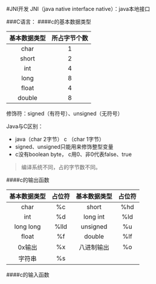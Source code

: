 #JNI开发
JNI（java native interface native）：java本地接口

###C语言：
####c的基本数据类型

| 基本数据类型 | 所占字节个数 |
| :-: | :-: |
| char | 1 |
| short | 2 |
| int | 4 |
| long | 8 |
| float | 4 |
| double | 8 |

修饰符：signed（有符号）、unsigned（无符号）

Java与C区别：

- java（char 2字节）     c （char 1字节）
- signed、unsigned只能用来修饰整型变量
- c没有boolean byte， c用0、非0代表false、true

>编译系统不同，占的字节数不同。

####c的输出函数

| 基本数据类型 | 占位符 | 基本数据类型 | 占位符 |
| :-: | :-: | :-: | :-: |
| char | %c | short | %hd |
| int | %d | long int | %ld |
| long long | %lld | unsigned | %u |
| float | %f | double | %lf |
| 0x输出 | %x | 八进制输出 | %o |
| 字符串 | %s |

####c的输入函数




